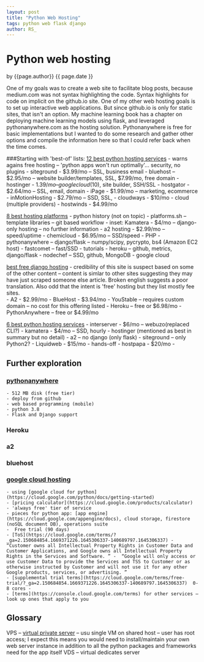 ```yaml
---
layout: post
title: "Python Web Hosting"
tags: python web flask django
author: RS_
---
```


# Python web hosting
by {{page.author}}
{{ page.date }}


One of my goals was to create a web site to facilitate blog posts, because medium.com was not syntax highlighting the code.  Syntax highlights for code on implicit on the github.io site.  One of my other web hosting goals is to set up interactive web applications.  But since github.io is only for static sites, that isn't an option.  My machine learning book has a chapter on deploying machine learning models using flask, and leveraged pythonanywhere.com as the hosting solution.  Pythonanywhere is free for basic implementations but I wanted to do some research and gather other options and compile the information here so that I could refer back when the time comes.

###Starting with 'best-of' lists:
[12 best python hosting services](https://www.hostingadvice.com/how-to/best-python-hosting/) - warns agains free hosting – 'python apps won't run optimally'... security, no plugins
	- siteground - $3.99/mo – SSL, business email
	- bluehost – $2.95/mo – website builder/templates, SSL, $7.99/mo, free domain
	- hostinger - $1.39/mo – google cloud ($10), site builder, SSH/SSL
	- hostgator - $2.64/mo – SSL, email, domain
	- iPage - $1.99/mo – marketing, ecommerce
	- inMotionHosting - $2.79/mo – SSD, SSL, 
	- cloudways - $10/mo - cloud (multiple providers)
	- hostwinds - $4.99/mo

[8 best hosting platforms](https://geekflare.com/python-hosting-platform/) - python history (not on topic) 
	- platforms.sh – template libraries – git based workflow
	- inset: Kamatera - $4/mo – django-only hosting – no further information
	- a2 hosting - $2.99/mo – speed/uptime
	- chemicloud - $6.95/mo – SSD/speed - PHP
	- pythonanywhere – django/flask – numpy/scipy, pycrypto, bs4 (Amazon EC2 host)
	- fastcomet – fast/SSD - tutorials
	- heroku – github, metrics, django/flask
	- nodechef – SSD, github, MongoDB
	- google cloud

[best free django hosting](https://freedjango.com/free-django-hosting/) - credibility of this site is suspect based on some of the other content – content is simlar to other sites suggesting they may have just scraped someone else article.  Broken english suggests a poor translation.  Also odd that the intent is 'free' hosting but they list mostly fee sites.  
	- A2 - $2.99/mo
	- BlueHost - $3.94/mo
	- YouStable – requires custom domain – no cost for this offering listed
	- Heroku – free or $6.98/mo
	- PythonAnywhere – free or $4.99/mo

[6 best python hosting services](https://www.websiteplanet.com/blog/best-python-hosting-services/)
	- interserver - $6/mo – webuzo(replaced CLI?)
	- kamatera - $4/mo – SSD, hourly
	- hostinger (mentioned as best in summary but no detail)
	- a2 – no django (only flask)
	- siteground – only Python2?
	- Liquidweb - $15/mo - hands-off
	- hostpapa - $20/mo - 


## Further exploration

### [pythonanywhere](https://www.pythonanywhere.com/)
	- 512 MB disk (free tier)
	- deploy from github
	- web based programming (mobile)
	- python 3.8
	- Flask and Django support

### Heroku

### a2

### bluehost

### [google cloud hosting](https://cloud.google.com/python/)
	- using [google cloud for python](https://cloud.google.com/python/docs/getting-started)
	- [pricing calculator](https://cloud.google.com/products/calculator)
	- 'always free' tier of service
	- pieces for python app: [app engine](https://cloud.google.com/appengine/docs), cloud storage, firestore (noSQL document DB), operations suite
	-  Free trial (90 days)
	- [ToS](https://cloud.google.com/terms/?_ga=2.150684854.1669371226.1645306337-140689797.1645306337) - “Customer owns all Intellectual Property Rights in Customer Data and Customer Applications, and Google owns all Intellectual Property Rights in the Services and Software. ” -  “Google will only access or use Customer Data to provide the Services and TSS to Customer or as otherwise instructed by Customer and will not use it for any other Google products, services, or advertising. ”
	- [supplemental trial terms](https://cloud.google.com/terms/free-trial/?_ga=2.150684854.1669371226.1645306337-140689797.1645306337)  0- 8 cores - 
	- [terms](https://console.cloud.google.com/terms) for other services – look up ones that apply to you


## Glossary
VPS – [virtual private server](https://en.wikipedia.org/wiki/Virtual_private_server) – usu single VM on shared host – user has root access; I expect this means you would need to install/maintain your own web server instance in addition to all the python packages and frameworks need for the app itself
VDS – virtual dedicates server
